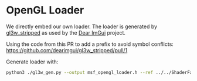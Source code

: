 # OpenGL Loader

We directly embed our own loader.
The loader is generated by [gl3w_stripped](https://github.com/dearimgui/gl3w_stripped)
as used by the [Dear ImGui](https://github.com/ocornut/imgui) project.

Using the code from this PR to add a prefix to avoid symbol conflicts: https://github.com/dearimgui/gl3w_stripped/pull/1

Generate loader with:
```sh
python3 ./gl3w_gen.py --output msf_opengl_loader.h --ref ../../ShaderFactoryOptionsOpenGL.cpp ./template/gl3w.h --symbolprefix msf_
```
